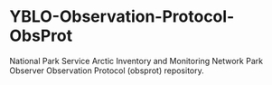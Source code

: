 # YBLO-Observation-Protocol-ObsProt
National Park Service Arctic Inventory and Monitoring Network Park Observer Observation Protocol (obsprot) repository.
